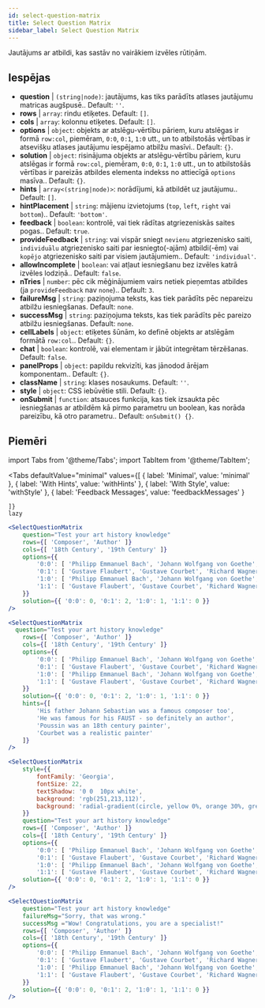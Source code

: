 ```yaml
---
id: select-question-matrix
title: Select Question Matrix
sidebar_label: Select Question Matrix
---
```


Jautājums ar atbildi, kas sastāv no vairākiem izvēles rūtiņām.

## Iespējas

* __question__ | `(string|node)`: jautājums, kas tiks parādīts atlases jautājumu matricas augšpusē.. Default: `''`.
* __rows__ | `array`: rindu etiķetes. Default: `[]`.
* __cols__ | `array`: kolonnu etiķetes. Default: `[]`.
* __options__ | `object`: objekts ar atslēgu-vērtību pāriem, kuru atslēgas ir formā `row:col`, piemēram, `0:0`, `0:1`, `1:0` utt., un to atbilstošās vērtības ir atsevišķu atlases jautājumu iespējamo atbilžu masīvi.. Default: `{}`.
* __solution__ | `object`: risinājuma objekts ar atslēgu-vērtību pāriem, kuru atslēgas ir formā `row:col`, piemēram, `0:0`, `0:1`, `1:0` utt., un to atbilstošās vērtības ir pareizās atbildes elementa indekss no attiecīgā `options` masīva.. Default: `{}`.
* __hints__ | `array<(string|node)>`: norādījumi, kā atbildēt uz jautājumu.. Default: `[]`.
* __hintPlacement__ | `string`: mājienu izvietojums (`top`, `left`, `right` vai `bottom`).. Default: `'bottom'`.
* __feedback__ | `boolean`: kontrolē, vai tiek rādītas atgriezeniskās saites pogas.. Default: `true`.
* __provideFeedback__ | `string`: vai vispār sniegt `nevienu` atgriezenisko saiti, `individuālu` atgriezenisko saiti par iesniegto(-ajām) atbildi(-ēm) vai `kopējo` atgriezenisko saiti par visiem jautājumiem.. Default: `'individual'`.
* __allowIncomplete__ | `boolean`: vai atļaut iesniegšanu bez izvēles katrā izvēles lodziņā.. Default: `false`.
* __nTries__ | `number`: pēc cik mēģinājumiem vairs netiek pieņemtas atbildes (ja `provideFeedback` nav `none`).. Default: `3`.
* __failureMsg__ | `string`: paziņojuma teksts, kas tiek parādīts pēc nepareizu atbilžu iesniegšanas. Default: `none`.
* __successMsg__ | `string`: paziņojuma teksts, kas tiek parādīts pēc pareizo atbilžu iesniegšanas. Default: `none`.
* __cellLabels__ | `object`: etiķetes šūnām, ko definē objekts ar atslēgām formātā `row:col`.. Default: `{}`.
* __chat__ | `boolean`: kontrolē, vai elementam ir jābūt integrētam tērzēšanas. Default: `false`.
* __panelProps__ | `object`: papildu rekvizīti, kas jānodod ārējam <Panel /> komponentam.. Default: `{}`.
* __className__ | `string`: klases nosaukums. Default: `''`.
* __style__ | `object`: CSS iebūvētie stili. Default: `{}`.
* __onSubmit__ | `function`: atsauces funkcija, kas tiek izsaukta pēc iesniegšanas ar atbildēm kā pirmo parametru un boolean, kas norāda pareizību, kā otro parametru.. Default: `onSubmit() {}`.


## Piemēri


import Tabs from '@theme/Tabs';
import TabItem from '@theme/TabItem';

<Tabs
    defaultValue="minimal"
    values={[
        { label: 'Minimal', value: 'minimal' },
        { label: 'With Hints', value: 'withHints' },
        { label: 'With Style', value: 'withStyle' },
        { label: 'Feedback Messages', value: 'feedbackMessages' }
        
    ]}
    lazy
>

<TabItem value="minimal">

```jsx live
<SelectQuestionMatrix
    question="Test your art history knowledge"
    rows={[ 'Composer', 'Author' ]} 
    cols={[ '18th Century', '19th Century' ]} 
    options={{ 
        '0:0': [ 'Philipp Emmanuel Bach', 'Johann Wolfgang von Goethe', 'Nicolas Poussin'], 
        '0:1': [ 'Gustave Flaubert', 'Gustave Courbet', 'Richard Wagner'] ,
        '1:0': [ 'Philipp Emmanuel Bach', 'Johann Wolfgang von Goethe', 'Nicolas Poussin'],
        '1:1': [ 'Gustave Flaubert', 'Gustave Courbet', 'Richard Wagner'] 
    }} 
    solution={{ '0:0': 0, '0:1': 2, '1:0': 1, '1:1': 0 }}
/>
```
</TabItem>

<TabItem value="withHints">

```jsx live
<SelectQuestionMatrix
  question="Test your art history knowledge"
    rows={[ 'Composer', 'Author' ]} 
    cols={[ '18th Century', '19th Century' ]} 
    options={{ 
        '0:0': [ 'Philipp Emmanuel Bach', 'Johann Wolfgang von Goethe', 'Nicolas Poussin'], 
        '0:1': [ 'Gustave Flaubert', 'Gustave Courbet', 'Richard Wagner'] ,
        '1:0': [ 'Philipp Emmanuel Bach', 'Johann Wolfgang von Goethe', 'Nicolas Poussin'],
        '1:1': [ 'Gustave Flaubert', 'Gustave Courbet', 'Richard Wagner'] 
    }} 
    solution={{ '0:0': 0, '0:1': 2, '1:0': 1, '1:1': 0 }}
    hints={[
        'His father Johann Sebastian was a famous composer too',
        'He was famous for his FAUST - so definitely an author',
        'Poussin was an 18th century painter',
        'Courbet was a realistic painter'
    ]}
/>
```
</TabItem>

<TabItem value="withStyle">

```jsx live
<SelectQuestionMatrix
    style={{ 
        fontFamily: 'Georgia',
        fontSize: 22, 
        textShadow: '0 0  10px white',
        background: 'rgb(251,213,112)',
        background: 'radial-gradient(circle, yellow 0%, orange 30%, green 100%)'
    }}
    question="Test your art history knowledge"
    rows={[ 'Composer', 'Author' ]} 
    cols={[ '18th Century', '19th Century' ]} 
    options={{ 
        '0:0': [ 'Philipp Emmanuel Bach', 'Johann Wolfgang von Goethe', 'Nicolas Poussin'], 
        '0:1': [ 'Gustave Flaubert', 'Gustave Courbet', 'Richard Wagner'] ,
        '1:0': [ 'Philipp Emmanuel Bach', 'Johann Wolfgang von Goethe', 'Nicolas Poussin'],
        '1:1': [ 'Gustave Flaubert', 'Gustave Courbet', 'Richard Wagner'] }} 
    solution={{ '0:0': 0, '0:1': 2, '1:0': 1, '1:1': 0 }}
/>
```
</TabItem>


<TabItem value="feedbackMessages">

```jsx live
<SelectQuestionMatrix
    question="Test your art history knowledge"
    failureMsg="Sorry, that was wrong." 
    successMsg ="Wow! Congratulations, you are a specialist!"
    rows={[ 'Composer', 'Author' ]} 
    cols={[ '18th Century', '19th Century' ]} 
    options={{ 
        '0:0': [ 'Philipp Emmanuel Bach', 'Johann Wolfgang von Goethe', 'Nicolas Poussin'], 
        '0:1': [ 'Gustave Flaubert', 'Gustave Courbet', 'Richard Wagner'] ,
        '1:0': [ 'Philipp Emmanuel Bach', 'Johann Wolfgang von Goethe', 'Nicolas Poussin'],
        '1:1': [ 'Gustave Flaubert', 'Gustave Courbet', 'Richard Wagner'] 
    }} 
    solution={{ '0:0': 0, '0:1': 2, '1:0': 1, '1:1': 0 }}
/>
```

</TabItem>

</Tabs>

